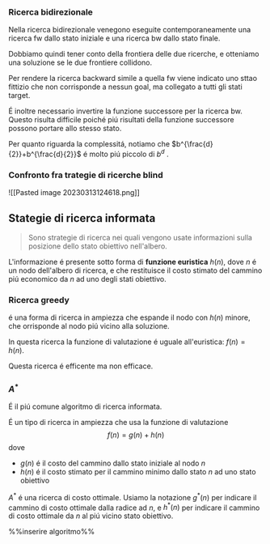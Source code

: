 ### Ricerca bidirezionale
Nella ricerca bidirezionale venegono eseguite contemporaneamente una ricerca fw dallo stato iniziale e una ricerca bw dallo stato finale.

Dobbiamo quindi tener conto della frontiera delle due ricerche, e otteniamo una soluzione se le due frontiere collidono.

Per rendere la ricerca backward simile a quella fw viene indicato uno sttao fittizio che non corrisponde a nessun goal, ma collegato a tutti gli stati target.

É inoltre necessario invertire la funzione successore per la ricerca bw. Questo risulta difficile poiché piú risultati della funzione successore possono portare allo stesso stato.

Per quanto riguarda la complessitá, notiamo che $b^{\frac{d}{2}}+b^{\frac{d}{2}}$ é molto piú piccolo di $b^d$ .

### Confronto fra trategie di ricerche blind
![[Pasted image 20230313124618.png]]

## Stategie di ricerca informata
> Sono strategie di ricerca nei quali vengono usate informazioni sulla posizione dello stato obiettivo nell'albero.

L'informazione é presente sotto forma di **funzione euristica** $h(n)$, dove $n$ é un nodo dell'albero di ricerca, e che restituisce il costo stimato del cammino piú economico da $n$ ad uno degli stati obiettivo.

### Ricerca greedy
é una forma di ricerca in ampiezza che espande il nodo con $h(n)$ minore, che orrisponde al nodo piú vicino alla soluzione.

In questa ricerca la funzione di valutazione é uguale all'euristica: $f(n)=h(n)$.

Questa ricerca é efficente ma non efficace.

### $A^*$
É il piú comune algoritmo di ricerca informata.

É un tipo di ricerca in ampiezza che usa la funzione di valutazione 
$$f(n)=g(n)+h(n)$$
dove 
- $g(n)$ é il costo del cammino dallo stato iniziale al nodo $n$
- $h(n)$ é il costo stimato per il cammino minimo dallo stato $n$ ad uno stato obiettivo

$A^*$ é una ricerca di costo ottimale. Usiamo la notazione $g^*(n)$ per indicare il cammino di costo ottimale dalla radice ad $n$, e $h^*(n)$ per indicare il cammino di costo ottimale da $n$ al piú vicino stato obiettivo.

%%inserire algoritmo%%

